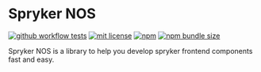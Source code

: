 # Spryker NOS

[![github workflow tests](https://img.shields.io/github/actions/workflow/status/andreaspenz/spryker-nos/tests.yml?branch=master&label=tests&style=flat-square)](https://github.com/andreaspenz/spryker-nos/actions/workflows/tests.yml)
[![mit license](https://img.shields.io/github/license/andreaspenz/spryker-nos?style=flat-square)](https://github.com/andreaspenz/spryker-nos/blob/master/LICENSE)
[![npm](https://img.shields.io/npm/v/spryker-nos?style=flat-square)](https://www.npmjs.com/package/spryker-nos)
[![npm bundle size](https://img.shields.io/bundlephobia/min/spryker-nos?style=flat-square)](https://bundlephobia.com/package/spryker-nos)

Spryker NOS is a library to help you develop spryker frontend components fast and easy.